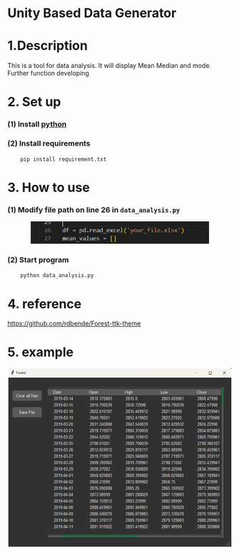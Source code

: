 # Unity Based Data Generator

# 1.Description

This is a tool for data analysis. It will display Mean Median and mode. Further function developing

# 2. Set up

### (1) Install [python](https://www.python.org/)

### (2) Install requirements

```
    pip install requirement.txt
```

# 3. How to use

### (1) Modify file path on line 26 in `data_analysis.py`

<p align="center">
  <img src="Filename.png" alt="Logo" width="400" height="50">
</p>

### (2) Start program

```
    python data_analysis.py
```

# 4. reference

https://github.com/rdbende/Forest-ttk-theme

# 5. example
<p align="center">
  <img src="Example.png" alt="Logo" width="500" height="400">
</p>
